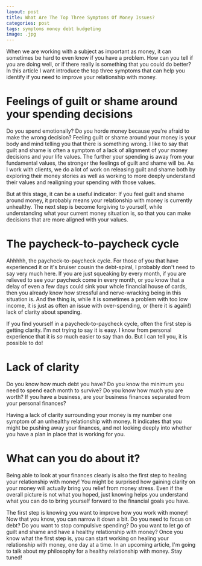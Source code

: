```yaml
--- 
layout: post
title: What Are The Top Three Symptoms Of Money Issues?
categories: post
tags: symptoms money debt budgeting
image: .jpg
---
```

When we are working with a subject as important as money, it can sometimes be hard to even know if you have a problem. How can you tell if you are doing well, or if there really is something that you could do better? In this article I want introduce the top three symptoms that can help you identify if you need to improve your relationship with money.

# Feelings of guilt or shame around your spending decisions
Do you spend emotionally? Do you horde money because you're afraid to make the wrong decision? Feeling guilt or shame around your money is your body and mind telling you that there is something wrong. I like to say that guilt and shame is often a symptom of a lack of alignment of your money decisions and your life values. The <!--more--> 
further your spending is away from your fundamental values, the stronger the feelings of guilt and shame will be. As I work with clients, we do a lot of work on releasing guilt and shame both by exploring their money stories as well as working to more deeply understand their values and realigning your spending with those values.

But at this stage, it can be a useful indicator: If you feel guilt and shame around money, it probably means your relationship with money is currently unhealthy. The next step is become forgiving to yourself, while understanding what your current money situation is, so that you can make decisions that are more aligned with your values. 

# The paycheck-to-paycheck cycle
Ahhhhh, the paycheck-to-paycheck cycle. For those of you that have experienced it or it's bruiser cousin the debt-spiral, I probably don't need to say very much here. If you are just squeaking by every month, if you are relieved to see your paycheck come in every month, or you know that a delay of even a few days could sink your whole financial house of cards, then you already know how stressful and nerve-wracking being in this situation is. And the thing is, while it is sometimes a problem with too low income, it is just as often an issue with over-spending, or (here it is again!) lack of clarity about spending.

If you find yourself in a paycheck-to-paycheck cycle, often the first step is getting clarity. I'm not trying to say it is easy. I know from personal experience that it is *so* much easier to say than do. But I can tell you, it is possible to do!

# Lack of clarity
Do you know how much debt you have? Do you know the minimum you need to spend each month to survive? Do you know how much you are worth? If you have a business, are your business finances separated from your personal finances?

Having a lack of clarity surrounding your money is my number one symptom of an unhealthy relationship with money. It indicates that you might be pushing away your finances, and not looking deeply into whether you have a plan in place that is working for you.

# What can you do about it?
Being able to look at your finances clearly is also the first step to healing your relationship with money! You might be surprised how gaining clarity on your money will actually bring you relief from money stress. Even if the overall picture is not what you hoped, just knowing helps you understand what you can do to bring yourself forward to the financial goals you have.

The first step is knowing you want to improve how you work with money! Now that you know, you can narrow it down a bit. Do you need to focus on debt? Do you want to stop compulsive spending? Do you want to let go of guilt and shame and have a healthy relationship with money? Once you know what the first step is, you can start working on healing your relationship with money, one day at a time. In an upcoming article, I'm going to talk about my philosophy for a healthy relationship with money. Stay tuned!